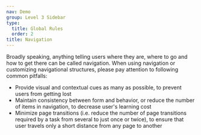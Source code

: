 ```yaml
---
nav: Demo
group: Level 3 Sidebar
type:
  title: Global Rules
  order: 2
title: Navigation
---
```


Broadly speaking, anything telling users where they are, where to go and how to get there can be called navigation. When using navigation or customizing navigational structures, please pay attention to following common pitfalls:

- Provide visual and contextual cues as many as possible, to prevent users from getting lost
- Maintain consistency between form and behavior, or reduce the number of items in navigation, to decrease user's learning cost
- Minimize page transitions (i.e. reduce the number of page transitions required by a task from several to just once or twice), to ensure that user travels only a short distance from any page to another
